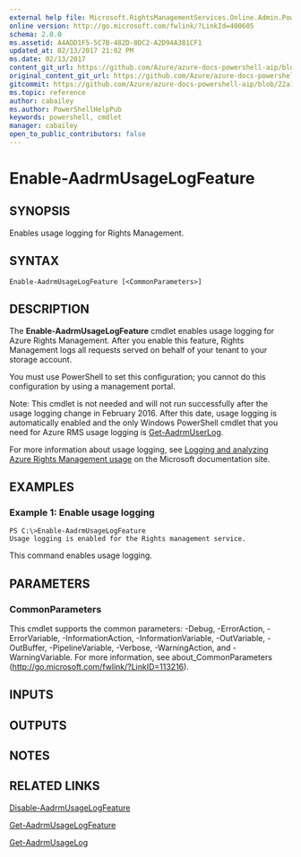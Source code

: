 ```yaml
---
external help file: Microsoft.RightsManagementServices.Online.Admin.PowerShell.dll-Help.xml
online version: http://go.microsoft.com/fwlink/?LinkId=400605
schema: 2.0.0
ms.assetid: A4ADD1F5-5C7B-482D-8DC2-A2D94A381CF1
updated_at: 02/13/2017 21:02 PM
ms.date: 02/13/2017
content_git_url: https://github.com/Azure/azure-docs-powershell-aip/blob/release-ipclient/Azure%20Information%20Protection/AADRM/vlatest/Enable-AadrmUsageLogFeature.md
original_content_git_url: https://github.com/Azure/azure-docs-powershell-aip/blob/release-ipclient/Azure%20Information%20Protection/AADRM/vlatest/Enable-AadrmUsageLogFeature.md
gitcommit: https://github.com/Azure/azure-docs-powershell-aip/blob/22a102658f1b1c573e607b7c05590c1e292e41e2
ms.topic: reference
author: cabailey
ms.author: PowerShellHelpPub
keywords: powershell, cmdlet
manager: cabailey
open_to_public_contributors: false
---
```


# Enable-AadrmUsageLogFeature

## SYNOPSIS
Enables usage logging for Rights Management.

## SYNTAX

```
Enable-AadrmUsageLogFeature [<CommonParameters>]
```

## DESCRIPTION
The **Enable-AadrmUsageLogFeature** cmdlet enables usage logging for Azure Rights Management. After you enable this feature, Rights Management logs all requests served on behalf of your tenant to your storage account.

You must use PowerShell to set this configuration; you cannot do this configuration by using a management portal.

Note: This cmdlet is not needed and will not run successfully after the usage logging change in February 2016. After this date, usage logging is automatically enabled and the only Windows PowerShell cmdlet that you need for Azure RMS usage logging is [Get-AadrmUserLog](./Get-AadrmUserLog.md).

For more information about usage logging, see [Logging and analyzing Azure Rights Management usage](https://docs.microsoft.com/rights-management/deploy-use/log-analyze-usage) on the Microsoft documentation site.

## EXAMPLES

### Example 1: Enable usage logging
```
PS C:\>Enable-AadrmUsageLogFeature
Usage logging is enabled for the Rights management service.
```

This command enables usage logging.

## PARAMETERS

### CommonParameters
This cmdlet supports the common parameters: -Debug, -ErrorAction, -ErrorVariable, -InformationAction, -InformationVariable, -OutVariable, -OutBuffer, -PipelineVariable, -Verbose, -WarningAction, and -WarningVariable. For more information, see about_CommonParameters (http://go.microsoft.com/fwlink/?LinkID=113216).

## INPUTS

## OUTPUTS

## NOTES

## RELATED LINKS

[Disable-AadrmUsageLogFeature](./Disable-AadrmUsageLogFeature.md)

[Get-AadrmUsageLogFeature](./Get-AadrmUsageLogFeature.md)

[Get-AadrmUsageLog](./Get-AadrmUsageLog.md)
